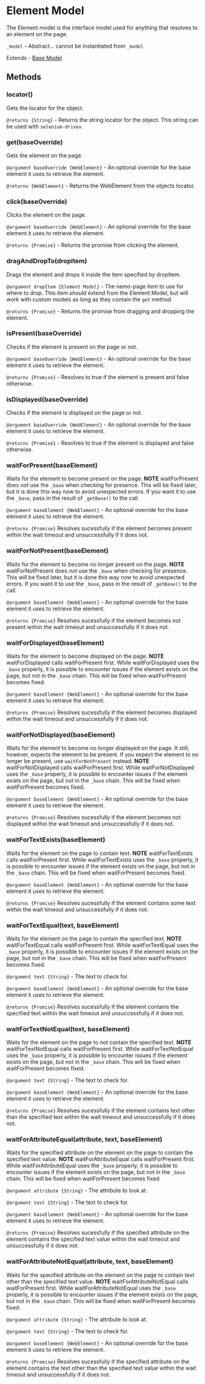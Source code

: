 # Element Model
The Element model is the interface model used for anything that resolves to an element on the page.

`_model` - Abstract... cannot be instantiated from `_model`

Extends - [Base Model](base.md)

## Methods

### locator()
Gets the locator for the object.

`@returns {String}` - Returns the string locator for the object. This string can be used with `selenium-drivex`.

### get(baseOverride)
Gets the element on the page.

`@argument baseOverride {WebElement}` - An optional override for the base element it uses to retrieve the element.

`@returns {WebElement}` - Returns the WebElement from the objects locator.

### click(baseOverride)
Clicks the element on the page.

`@argument baseOverride {WebElement}` - An optional override for the base element it uses to retrieve the element.

`@returns {Promise}` - Returns the promise from clicking the element.

### dragAndDropTo(dropItem)
Drags the element and drops it inside the item specified by dropItem.

`@argument dropItem {Element Model}` - The nemo-page item to use for where to drop. This item *should* extend from the Element Model, but will work with custom models as long as they contain the `get` method.

`@returns {Promise}` - Returns the promise from dragging and dropping the element.

### isPresent(baseOverride)
Checks if the element is present on the page or not.

`@argument baseOverride {WebElement}` - An optional override for the base element it uses to retrieve the element.

`@returns {Promise}` - Resolves to true if the element is present and false otherwise.

### isDisplayed(baseOverride)
Checks if the element is displayed on the page or not.

`@argument baseOverride {WebElement}` - An optional override for the base element it uses to retrieve the element.

`@returns {Promise}` - Resolves to true if the element is displayed and false otherwise.

### waitForPresent(baseElement)
Waits for the element to become present on the page. **NOTE** waitForPresent does *not* use the `_base` when checking for presence. This will be fixed later, but it is done this way now to avoid unexpected errors. If you want it to use the `_base`, pass in the result of `_getBase()` to the call.

`@argument baseElement {WebElement}` - An optional override for the base element it uses to retrieve the element.

`@returns {Promise}` Resolves sucessfully if the element becomes present within the wait timeout and unsuccessfully if it does not.

### waitForNotPresent(baseElement)
Waits for the element to become no longer present on the page. **NOTE** waitForNotPresent does *not* use the `_base` when checking for presence. This will be fixed later, but it is done this way now to avoid unexpected errors. If you want it to use the `_base`, pass in the result of `_getBase()` to the call.

`@argument baseElement {WebElement}` - An optional override for the base element it uses to retrieve the element.

`@returns {Promise}` Resolves sucessfully if the element becomes not present within the wait timeout and unsuccessfully if it does not.

### waitForDisplayed(baseElement)
Waits for the element to become displayed on the page. **NOTE** waitForDisplayed calls waitForPresent first. While waitForDisplayed uses the `_base` properly, it is possible to encounter issues if the element exists on the page, but not in the `_base` chain. This will be fixed when waitForPresent becomes fixed.

`@argument baseElement {WebElement}` - An optional override for the base element it uses to retrieve the element.

`@returns {Promise}` Resolves sucessfully if the element becomes displayed within the wait timeout and unsuccessfully if it does not.

### waitForNotDisplayed(baseElement)
Waits for the element to become no longer displayed on the page. It still, however, expects the element to be present. If you expect the element to no longer be present, use `waitForNotPresent` instead. **NOTE** waitForNotDisplayed calls waitForPresent first. While waitForNotDisplayed uses the `_base` properly, it is possible to encounter issues if the element exists on the page, but not in the `_base` chain. This will be fixed when waitForPresent becomes fixed.

`@argument baseElement {WebElement}` - An optional override for the base element it uses to retrieve the element.

`@returns {Promise}` Resolves sucessfully if the element becomes not displayed within the wait timeout and unsuccessfully if it does not.

### waitForTextExists(baseElement)
Waits for the element on the page to contain text. **NOTE** waitForTextExists calls waitForPresent first. While waitForTextExists uses the `_base` properly, it is possible to encounter issues if the element exists on the page, but not in the `_base` chain. This will be fixed when waitForPresent becomes fixed.

`@argument baseElement {WebElement}` - An optional override for the base element it uses to retrieve the element.

`@returns {Promise}` Resolves sucessfully if the element contains some text within the wait timeout and unsuccessfully if it does not.

### waitForTextEqual(text, baseElement)
Waits for the element on the page to contain the specified text. **NOTE** waitForTextEqual calls waitForPresent first. While waitForTextEqual uses the `_base` properly, it is possible to encounter issues if the element exists on the page, but not in the `_base` chain. This will be fixed when waitForPresent becomes fixed.

`@argument text {String}` - The text to check for.

`@argument baseElement {WebElement}` - An optional override for the base element it uses to retrieve the element.

`@returns {Promise}` Resolves sucessfully if the element contains the specified text within the wait timeout and unsuccessfully if it does not.

### waitForTextNotEqual(text, baseElement)
Waits for the element on the page to not contain the specified text. **NOTE** waitForTextNotEqual calls waitForPresent first. While waitForTextNotEqual uses the `_base` properly, it is possible to encounter issues if the element exists on the page, but not in the `_base` chain. This will be fixed when waitForPresent becomes fixed.

`@argument text {String}` - The text to check for.

`@argument baseElement {WebElement}` - An optional override for the base element it uses to retrieve the element.

`@returns {Promise}` Resolves sucessfully if the element contains text other than the specified text within the wait timeout and unsuccessfully if it does not.

### waitForAttributeEqual(attribute, text, baseElement)
Waits for the specified attribute on the element on the page to contain the specified text value. **NOTE** waitForAttributeEqual calls waitForPresent first. While waitForAttributeEqual uses the `_base` properly, it is possible to encounter issues if the element exists on the page, but not in the `_base` chain. This will be fixed when waitForPresent becomes fixed.

`@argument attribute {String}` - The attribute to look at.

`@argument text {String}` - The text to check for.

`@argument baseElement {WebElement}` - An optional override for the base element it uses to retrieve the element.

`@returns {Promise}` Resolves sucessfully if the specified attribute on the element contains the specified text value within the wait timeout and unsuccessfully if it does not.

### waitForAttributeNotEqual(attribute, text, baseElement)
Waits for the specified attribute on the element on the page to contain text other than the specified text value. **NOTE** waitForAttributeNotEqual calls waitForPresent first. While waitForAttributeNotEqual uses the `_base` properly, it is possible to encounter issues if the element exists on the page, but not in the `_base` chain. This will be fixed when waitForPresent becomes fixed.

`@argument attribute {String}` - The attribute to look at.

`@argument text {String}` - The text to check for.

`@argument baseElement {WebElement}` - An optional override for the base element it uses to retrieve the element.

`@returns {Promise}` Resolves sucessfully if the specified attribute on the element contains the text other than the specified text value within the wait timeout and unsuccessfully if it does not.